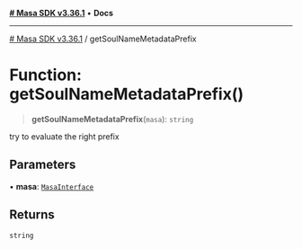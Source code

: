 [**# Masa SDK v3.36.1**](../README.md) • **Docs**

***

[# Masa SDK v3.36.1](../globals.md) / getSoulNameMetadataPrefix

# Function: getSoulNameMetadataPrefix()

> **getSoulNameMetadataPrefix**(`masa`): `string`

try to evaluate the right prefix

## Parameters

• **masa**: [`MasaInterface`](../interfaces/MasaInterface.md)

## Returns

`string`
